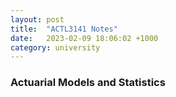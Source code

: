 ```yaml
---
layout: post
title:  "ACTL3141 Notes"
date:   2023-02-09 18:06:02 +1000
category: university
---
```


### Actuarial Models and Statistics
<object data="../../../assets/actl3141_notes_kush_singhy.pdf" width="1000px" height="1200px" type='application/pdf'></object>